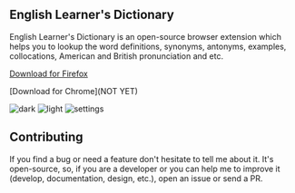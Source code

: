 ## English Learner's Dictionary
English Learner's Dictionary is an open-source browser extension which helps you to lookup the word definitions, synonyms, antonyms, examples, collocations, American and British pronunciation and etc.

[Download for Firefox](https://addons.mozilla.org/en-US/firefox/addon/english-learners-dictionary/)

[Download for Chrome](NOT YET)


![dark](https://user-images.githubusercontent.com/1223848/70774403-27aa9c00-1db5-11ea-8023-fa176dcd6278.PNG)
![light](https://user-images.githubusercontent.com/1223848/70774405-28433280-1db5-11ea-8928-22c06df88c64.PNG)
![settings](https://user-images.githubusercontent.com/1223848/70774407-28dbc900-1db5-11ea-92d2-63882e37ffcc.PNG)


## Contributing
If you find a bug or need a feature don't hesitate to tell me about it. It's open-source, so, if you are a developer or you can help me to improve it (develop, documentation, design, etc.), open an issue or send a PR.


